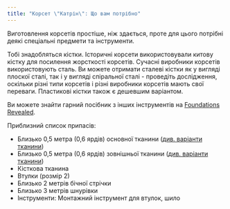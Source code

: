 ```yaml
---
title: "Корсет \"Катрін\": Що вам потрібно"
---
```


Виготовлення корсетів простіше, ніж здається, проте для цього потрібні деякі спеціальні предмети та інструменти.

Тобі знадобляться кістки. Історичні корсети використовували китову кістку для посилення жорсткості корсетів. Сучасні виробники корсетів використовують сталь. Ви можете отримати сталеві кістки як у вигляді плоскої сталі, так і у вигляді спіральної сталі - проведіть дослідження, оскільки різні типи корсетів і різні виробники корсетів мають свої переваги. Пластикові кістки також є дешевшим варіантом.

Ви можете знайти гарний посібник з інших інструментів на [Foundations Revealed](https://foundationsrevealed.com/).

Приблизний список припасів:

- Близько 0,5 метра (0,6 ярдів) основної тканини ([див. варіанти тканини](/docs/patterns/cathrin/fabric))
- Близько 0,5 метра (0,6 ярдів) зовнішньої тканини ([див. варіанти тканини](/docs/patterns/cathrin/fabric))
- Кісткова тканина
- Втулки (розмір 2)
- Близько 2 метрів бічної стрічки
- Близько 3 метрів шнурівки
- Інструменти: Монтажний інструмент для втулок, шило
